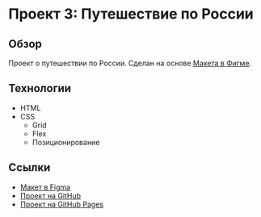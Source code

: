 # Проект 3: Путешествие по России

## Обзор

Проект о путешествии по России. Сделан на основе [Макета в Фигме](https://www.figma.com/file/5S2WSbEFL6awjVWJ0NWL8Q/Sprint-3_-Russia-_-desktop-mobile?node-id=28503%3A0).

## Технологии
* HTML
* CSS
  * Grid
  * Flex
  * Позиционирование

## Ссылки

* [Макет в Figma](https://www.figma.com/file/5S2WSbEFL6awjVWJ0NWL8Q/Sprint-3_-Russia-_-desktop-mobile?node-id=28503%3A0)
* [Проект на GitHub](https://github.com/pavelprna/russian-travel/)
* [Проект на GitHub Pages](https://pavelprna.github.io/russian-travel/index.html)
